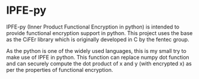 # IPFE-py

IPFE-py (Inner Product Functional Encryption in python) is intended to provide functional encryption support in python. This project uses the base as the CiFEr library which is originally developed in C by the fentec group. 

As the python is one of the widely used languages, this is my small try to make use of IPFE in python. This function can replace numpy dot function and can securely compute the dot product of x and y (with encrypted x) as per the properties of functional encryption. 
